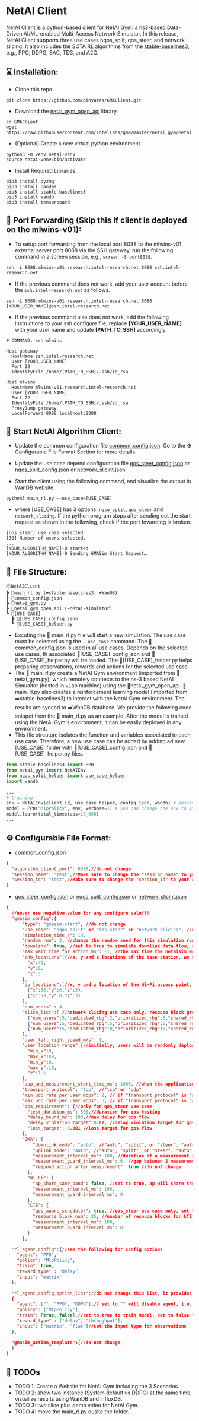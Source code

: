 # NetAI Client 
NetAI Client is a python-based client for NetAI Gym: a ns3-based Data-Driven AI/ML-enabled Multi-Access Network Simulator. In this release, NetAI Client supports three use cases nqos_split, qos_steer, and network slicing. It also includes the SOTA RL algorithms from the [stable-baselines3](https://stable-baselines3.readthedocs.io/en/master/), e.g., PPO, DDPG, SAC, TD3, and A2C.

## ⌛ Installation:
- Clone this repo.
```
git clone https://github.com/pinyaras/GMAClient.git
```
- Download the [netai_gym_open_api](https://github.com/IntelLabs/gma/blob/master/netai_gym/netai_gym_open_api.py) library.

```
cd GMAClient
wget https://raw.githubusercontent.com/IntelLabs/gma/master/netai_gym/netai_gym_open_api.py
```
- (Optional) Create a new virtual python environment.
```
python3 -m venv netai-venv
source netai-venv/bin/activate
```
- Install Required Libraries.
```
pip3 install pyzmq
pip3 install pandas
pip3 install stable-baselines3
pip3 install wandb
pip3 install tensorboard
```

## 🔗 Port Forwarding (Skip this if client is deployed on the mlwins-v01):
- To setup port forwarding from the local port 8088 to the mlwins-v01 external server port 8088 via the SSH gateway, run the following command in a screen session, e.g., `screen -S port8088`.
``` 
ssh -L 8088:mlwins-v01.research.intel-research.net:8088 ssh.intel-research.net
```
- If the previous command does not work, add your user account before the `ssh.intel-research.net` as follows.
```
ssh -L 8088:mlwins-v01.research.intel-research.net:8088 [YOUR_USER_NAME]@ssh.intel-research.net
```
 - If the previous command also does not work, add the following instructions to your ssh configure file, replace **[YOUR_USER_NAME]** with your user name and update **[PATH_TO_SSH]** accordingly.
```
# COMMAND: ssh mlwins

Host gateway
  HostName ssh.intel-research.net
  User [YOUR_USER_NAME]
  Port 22
  IdentityFile /home/[PATH_TO_SSH]/.ssh/id_rsa

Host mlwins
  HostName mlwins-v01.research.intel-research.net
  User [YOUR_USER_NAME]
  Port 22
  IdentityFile /home/[PATH_TO_SSH]/.ssh/id_rsa
  ProxyJump gateway
  LocalForward 8088 localhost:8088
```

## 🚀 Start NetAI Algorithm Client:

- Update the common configuration file [common_config.json](common_config.json). Go to the ⚙️ Configurable File Format Section for more details.

- Update the use case depend configuration file [qos_steer_config.json](qos_steer/qos_steer_config.json) or [nqos_split_config.json](nqos_split/nqos_split_config.json) or [network_slicint.json](network_slicing/network_slicing_config.json)


- Start the client using the following command, and visualize the output in WanDB website.
```
python3 main_rl.py --use_case=[USE_CASE]
```
- where [USE_CASE] has 3 options: `nqso_split`, `qos_steer` and `network_slicing`. If the python program stops after sending out the start request as shown in the following, check if the port fowarding is broken.
```
[qos_steer] use case selected.
[30] Number of users selected.
...
[YOUR_ALGORITHM_NAME]-0 started
[YOUR_ALGORITHM_NAME]-0 Sending GMASim Start Request…
```

## 📁 File Structure:

```
📦NetAIClient
┣ 📜main_rl.py (➡️stable-baselines3, ➡️WanDB)
┣ 📜common_config.json
┣ 📜netai_gym.py
┣ 📜netai_gym_open_api (➡️netai-simulator)
┗ 📂[USE_CASE]
  ┣ 📜[USE_CASE]_config.json
  ┗ 📜[USE_CASE]_helper.py
```

- Excuting the 📜 main_rl.py file will start a new simulation. The use case must be selected using the `--use_case` command. The 📜common_config.json is used in all use cases. Depends on the selected use cases, th associated 📜[USE_CASE]_config.json and 📜[USE_CASE]_helper.py will be loaded. The 📜[USE_CASE]_helper.py helps preparing observations, rewards and actions for the selected use case.
- The 📜 main_rl.py create a NetAI Gym environment (imported from 📜netai_gym.py), which remotely connects to the ns-3 based NetAI Simualtor (hosted in vLab machine) using the 📜netai_gym_open_api. 📜 main_rl.py also creates a reinforcement learning model (imported from ➡️stable-baselines3) to interact with the NetAI Gym environment. The results are synced to ➡️WanDB database. We provide the following code snippet from the 📜 main_rl.py as an example. After the model is trained using the NetAI Gym's environment, it can be easily deployed in any environment.
- This file strcuture isolates the function and variables associated to each use case. Therefore, a new use case can be added by adding ad new [USE_CASE] folder with 📜[USE_CASE]_config.json and 📜[USE_CASE]_helper.py files. 

```python
from stable_baselines3 import PPO
from netai_gym import NetAIEnv
from nqos_split_helper import use_case_helper
import wandb

...
# training
env = NetAIEnv(client_id, use_case_helper, config_json, wandb) # passing id, use case helper, configure file and wanDb as arguments
model = PPO("MlpPolicy", env, verbose=1) # you can change the env to your deployment environment when the model is trained.
model.learn(total_timesteps=10_000)
...
```
 
## ⚙️ Configurable File Format:
- [common_config.json](common_config.json)

```json
{
  "algorithm_client_port": 8088,//do not change
  "session_name": "test",//Make sure to change the "session_name" to your assgined session name.
  "session_id": "test",//Make sure to change the "session_id" to your assgined keys.
}
```
- [qos_steer_config.json](qos_steer/qos_steer_config.json) or [nqos_split_config.json](nqos_split/nqos_split_config.json) or [network_slicint.json](network_slicing/network_slicing_config.json)
```json
{
  //never use negative value for any configure vale!!!
  "gmasim_config":{
      "type": "gmasim-start", //do not change
      "use_case": "nqos_split" or "qos_steer" or "network_slicing", //do not change
      "simulation_time_s": 10,
      "random_run": 2, //change the random seed for this simulation run
      "downlink": true, //set to true to simulate downlink data flow, set to false to simulate uplink data flow.
      "max_wait_time_for_action_ms": -1, //the max time the netaisim worker will wait for an action. set to -1 will cap the wait time to 100 seconds.
      "enb_locations":{//x, y and z locations of the base station, we support 1 base station only
        "x":40,
        "y":0,
        "z":3
      },
      "ap_locations":[//x, y and z location of the Wi-Fi access point, add or remove element in this list to increase or reduce AP number. We support 0 AP as well.
        {"x":30,"y":0,"z":3},
        {"x":50,"y":0,"z":3}
      ],
      "num_users" : 4,
      "slice_list":[ //network slicing use case only, resouce block group (rbg) size maybe 1, 2, 3 or 4, it depends on the resource block num, see table 7.1.6.1-1 of 36.213
        {"num_users":5,"dedicated_rbg":2,"prioritized_rbg":3,"shared_rbg":4},
        {"num_users":5,"dedicated_rbg":5,"prioritized_rbg":6,"shared_rbg":7},
        {"num_users":5,"dedicated_rbg":0,"prioritized_rbg":0,"shared_rbg":100}
      ],
      "user_left_right_speed_m/s": 1,
      "user_location_range":{//initially, users will be randomly deployed within this x, y range. if user_left_right_speed_m > 0, the user will move left and right within this boundary.
        "min_x":0,
        "max_x":80,
        "min_y":0,
        "max_y":10,
        "z":1.5
      },
      "app_and_measurement_start_time_ms": 1000, //when the application starts traffic and send measurement to RL agent
      "transport_protocol": "tcp", //"tcp" or "udp"
      "min_udp_rate_per_user_mbps": 2, // if "transport_protocol" is "udp", this para controls the min sending rate.
      "max_udp_rate_per_user_mbps": 3, // if "transport_protocol" is "udp", this para controls the max sending rate.
      "qos_requirement": {//only for qos_steer use case
        "test_duration_ms": 500,//duration for qos testing
        "delay_bound_ms": 100,//max delay for qos flow
        "delay_violation_target":0.02, //delay violation target for qos flow
        "loss_target": 0.001 //loss target for qos flow
      },
      "GMA": {
          "downlink_mode": "auto", //"auto", "split", or "steer". "auto" will config UDP and TCP ACK as steer and TCP data as split.
          "uplink_mode": "auto", //"auto", "split", or "steer". "auto" will config UDP and TCP ACK as steer and TCP data as split.
          "measurement_interval_ms": 100, //duration of a measurement interval.
          "measurement_guard_interval_ms": 0, //gap between 2 measurement interval
          "respond_action_after_measurement": true //do not change
        },
        "Wi-Fi": {
          "ap_share_same_band": false, //set to true, ap will share the same frequency band.
          "measurement_interval_ms": 100,
          "measurement_guard_interval_ms": 0
        },
        "LTE": {
          "qos_aware_scheduler": true, //qos_steer use case only, set to true to enable qos aware scheduler for LTE.
          "resource_block_num": 25, //number of resouce blocks for LTE, 25 for 5 MHZ, 50 for 10 MHZ, 75 for 15 MHZ and 100 for 20 MHZ.
          "measurement_interval_ms": 100,
          "measurement_guard_interval_ms": 0
        }
      },

  "rl_agent_config":{//see the following for config options 
    "agent": "PPO",
    "policy": "MlpPolicy",
    "train": true,
    "reward_type" : "delay",
    "input": "matrix"
  },

  "rl_agent_config_option_list"://do not change this list, it provides the available inputs for the rl_agent_config
  {
    "agent": ["", "PPO", "DDPG"],// set to "" will disable agent, i.e., use the system's default algorithm for offline data collection
    "policy": ["MlpPolicy"],
    "train": [true, false],//set to true to train model, set to false to test pretrained model.
    "reward_type" : ["delay", "throughput"],
    "input": ["matrix", "flat"]//set the input type for observations
  },

  "gmasim_action_template":{//do not change
  }
}
```

## 🚩 TODOs

- TODO 1: Create a Website for NetAI Gym including the 3 Scenarios.
- TODO 2: show two instance (System default vs DDPG) at the same time, visualize results using WanDB and influxDB.
- TODO 3: two slice plus demo video for NetAI Gym.
- TODO 4: move the main_rl.py ousite the folder...
